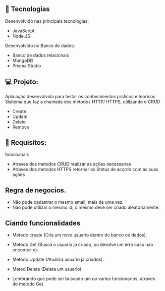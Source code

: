 ## 🚀 Tecnologias

Desenvolvido nas principais tecnologias:

- JavaScript.
- Node.JS

Desenvolvido no Banco de dados:

- Banco de dados relacionais
- MongoDB
- Prisma Studio

## 💻 Projeto:

Aplicação desenvolvida para testar os conhecimentos praticos e teoricos
Sisitema que faz a chamada dos metodos HTTP/ HTTPS, utilizando o CRUD
- Create
- Update
- Delete
- Remove

## 🎨 Requisitos:

 funcioanais 
- Atraves dos metodos CRUD realizar as ações necessarias
- Atraves dos metodos HTTPS retornar os Status de acordo com as suas ações


## Regra de negocios.
- Não pode cadastrar o mesmo email, mais de uma vez.
- Não pode utilizar o mesmo id, o mesmo deve ser criado aleatoriamente.

## Ciando funcionalidades
- Metodo create (Cria um novo usuario dentro do banco de dados).
- Metodo Get (Busca o usuario ja criado, ou devolve um erro caso nao encontre-o).
- Metodo Update (Atualiza usuario ja criados).
- Metod Delete (Deleta um usuario)

- Lembrando que pode ser buscado um ou varios funcionarios, atraves do metodo Get.


